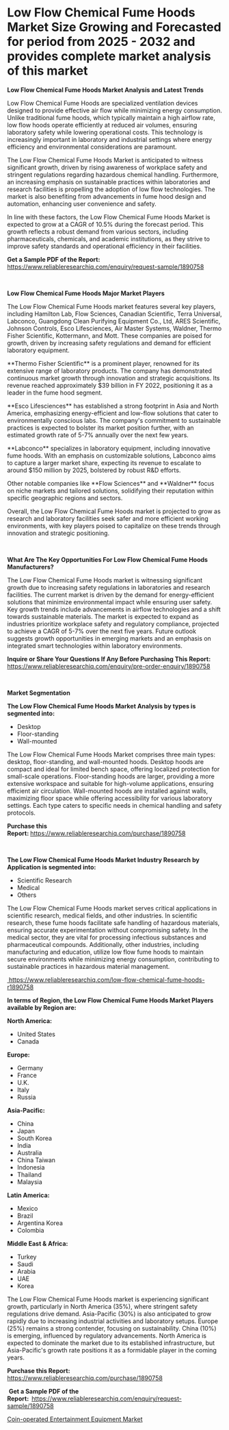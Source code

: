 <p><h1>Low Flow Chemical Fume Hoods Market Size Growing and Forecasted for period from 2025 - 2032 and provides complete market analysis of this market</h1></p><p><strong>Low Flow Chemical Fume Hoods Market Analysis and Latest Trends</strong></p>
<p><p>Low Flow Chemical Fume Hoods are specialized ventilation devices designed to provide effective air flow while minimizing energy consumption. Unlike traditional fume hoods, which typically maintain a high airflow rate, low flow hoods operate efficiently at reduced air volumes, ensuring laboratory safety while lowering operational costs. This technology is increasingly important in laboratory and industrial settings where energy efficiency and environmental considerations are paramount.</p><p>The Low Flow Chemical Fume Hoods Market is anticipated to witness significant growth, driven by rising awareness of workplace safety and stringent regulations regarding hazardous chemical handling. Furthermore, an increasing emphasis on sustainable practices within laboratories and research facilities is propelling the adoption of low flow technologies. The market is also benefiting from advancements in fume hood design and automation, enhancing user convenience and safety.</p><p>In line with these factors, the Low Flow Chemical Fume Hoods Market is expected to grow at a CAGR of 10.5% during the forecast period. This growth reflects a robust demand from various sectors, including pharmaceuticals, chemicals, and academic institutions, as they strive to improve safety standards and operational efficiency in their facilities.</p></p>
<p><strong>Get a Sample PDF of the Report:&nbsp;</strong> <a href="https://www.reliableresearchiq.com/enquiry/request-sample/1890758?utm_campaign=2301&utm_medium=2&utm_source=Github&utm_content=ia&utm_term=01032025&utm_id=low-flow-chemical-fume-hoods">https://www.reliableresearchiq.com/enquiry/request-sample/1890758</a></p>
<p>&nbsp;</p>
<p><strong>Low Flow Chemical Fume Hoods Major Market Players</strong></p>
<p><p>The Low Flow Chemical Fume Hoods market features several key players, including Hamilton Lab, Flow Sciences, Canadian Scientific, Terra Universal, Labconco, Guangdong Clean Purifying Equipment Co., Ltd, ARES Scientific, Johnson Controls, Esco Lifesciences, Air Master Systems, Waldner, Thermo Fisher Scientific, Kottermann, and Mott. These companies are poised for growth, driven by increasing safety regulations and demand for efficient laboratory equipment.</p><p>**Thermo Fisher Scientific** is a prominent player, renowned for its extensive range of laboratory products. The company has demonstrated continuous market growth through innovation and strategic acquisitions. Its revenue reached approximately $39 billion in FY 2022, positioning it as a leader in the fume hood segment.</p><p>**Esco Lifesciences** has established a strong footprint in Asia and North America, emphasizing energy-efficient and low-flow solutions that cater to environmentally conscious labs. The company's commitment to sustainable practices is expected to bolster its market position further, with an estimated growth rate of 5-7% annually over the next few years.</p><p>**Labconco** specializes in laboratory equipment, including innovative fume hoods. With an emphasis on customizable solutions, Labconco aims to capture a larger market share, expecting its revenue to escalate to around $150 million by 2025, bolstered by robust R&D efforts.</p><p>Other notable companies like **Flow Sciences** and **Waldner** focus on niche markets and tailored solutions, solidifying their reputation within specific geographic regions and sectors. </p><p>Overall, the Low Flow Chemical Fume Hoods market is projected to grow as research and laboratory facilities seek safer and more efficient working environments, with key players poised to capitalize on these trends through innovation and strategic positioning.</p></p>
<p>&nbsp;</p>
<p><strong>What Are The Key Opportunities For Low Flow Chemical Fume Hoods Manufacturers?</strong></p>
<p><p>The Low Flow Chemical Fume Hoods market is witnessing significant growth due to increasing safety regulations in laboratories and research facilities. The current market is driven by the demand for energy-efficient solutions that minimize environmental impact while ensuring user safety. Key growth trends include advancements in airflow technologies and a shift towards sustainable materials. The market is expected to expand as industries prioritize workplace safety and regulatory compliance, projected to achieve a CAGR of 5-7% over the next five years. Future outlook suggests growth opportunities in emerging markets and an emphasis on integrated smart technologies within laboratory environments.</p></p>
<p><strong>Inquire or Share Your Questions If Any Before Purchasing This Report:</strong> <a href="https://www.reliableresearchiq.com/enquiry/pre-order-enquiry/1890758?utm_campaign=2301&utm_medium=2&utm_source=Github&utm_content=ia&utm_term=01032025&utm_id=low-flow-chemical-fume-hoods">https://www.reliableresearchiq.com/enquiry/pre-order-enquiry/1890758</a></p>
<p>&nbsp;</p>
<p><strong>Market Segmentation</strong></p>
<p><strong>The Low Flow Chemical Fume Hoods Market Analysis by types is segmented into:</strong></p>
<p><ul><li>Desktop</li><li>Floor-standing</li><li>Wall-mounted</li></ul></p>
<p><p>The Low Flow Chemical Fume Hoods Market comprises three main types: desktop, floor-standing, and wall-mounted hoods. Desktop hoods are compact and ideal for limited bench space, offering localized protection for small-scale operations. Floor-standing hoods are larger, providing a more extensive workspace and suitable for high-volume applications, ensuring efficient air circulation. Wall-mounted hoods are installed against walls, maximizing floor space while offering accessibility for various laboratory settings. Each type caters to specific needs in chemical handling and safety protocols.</p></p>
<p><strong>Purchase this Report:&nbsp;</strong><a href="https://www.reliableresearchiq.com/purchase/1890758?utm_campaign=2301&utm_medium=2&utm_source=Github&utm_content=ia&utm_term=01032025&utm_id=low-flow-chemical-fume-hoods">https://www.reliableresearchiq.com/purchase/1890758</a></p>
<p>&nbsp;</p>
<p><strong>The Low Flow Chemical Fume Hoods Market Industry Research by Application is segmented into:</strong></p>
<p><ul><li>Scientific Research</li><li>Medical</li><li>Others</li></ul></p>
<p><p>The Low Flow Chemical Fume Hoods market serves critical applications in scientific research, medical fields, and other industries. In scientific research, these fume hoods facilitate safe handling of hazardous materials, ensuring accurate experimentation without compromising safety. In the medical sector, they are vital for processing infectious substances and pharmaceutical compounds. Additionally, other industries, including manufacturing and education, utilize low flow fume hoods to maintain secure environments while minimizing energy consumption, contributing to sustainable practices in hazardous material management.</p></p>
<p><a href="https://www.reliableresearchiq.com/low-flow-chemical-fume-hoods-r1890758?utm_campaign=2301&utm_medium=2&utm_source=Github&utm_content=ia&utm_term=01032025&utm_id=low-flow-chemical-fume-hoods">&nbsp;https://www.reliableresearchiq.com/low-flow-chemical-fume-hoods-r1890758</a></p>
<p><strong>In terms of Region, the Low Flow Chemical Fume Hoods Market Players available by Region are:</strong></p>
<p>
    <p> <strong> North America: </strong>
        <ul>
            <li>United States</li>
            <li>Canada</li>
        </ul>
        </p> 
    <p> <strong> Europe: </strong>
        <ul>
            <li>Germany</li>
            <li>France</li>
            <li>U.K.</li>
            <li>Italy</li>
            <li>Russia</li>
        </ul>
        </p> 
    <p> <strong> Asia-Pacific: </strong>
        <ul>
            <li>China</li>
            <li>Japan</li>
            <li>South Korea</li>
            <li>India</li>
            <li>Australia</li>
            <li>China Taiwan</li>
            <li>Indonesia</li>
            <li>Thailand</li>
            <li>Malaysia</li>
        </ul>
        </p> 
    <p> <strong> Latin America: </strong>
        <ul>
            <li>Mexico</li>
            <li>Brazil</li>
            <li>Argentina Korea</li>
            <li>Colombia</li>
        </ul>
        </p> 
    <p> <strong> Middle East & Africa: </strong>
        <ul>
            <li>Turkey</li>
            <li>Saudi</li>
            <li>Arabia</li>
            <li>UAE</li>
            <li>Korea</li>
        </ul>
    </p>
    </p>
<p><p>The Low Flow Chemical Fume Hoods market is experiencing significant growth, particularly in North America (35%), where stringent safety regulations drive demand. Asia-Pacific (30%) is also anticipated to grow rapidly due to increasing industrial activities and laboratory setups. Europe (25%) remains a strong contender, focusing on sustainability. China (10%) is emerging, influenced by regulatory advancements. North America is expected to dominate the market due to its established infrastructure, but Asia-Pacific's growth rate positions it as a formidable player in the coming years.</p></p>
<p><strong>Purchase this Report: </strong><a href="https://www.reliableresearchiq.com/purchase/1890758?utm_campaign=2301&utm_medium=2&utm_source=Github&utm_content=ia&utm_term=01032025&utm_id=low-flow-chemical-fume-hoods">https://www.reliableresearchiq.com/purchase/1890758</a></p>
<p>&nbsp;<strong>Get a Sample PDF of the Report:&nbsp;&nbsp;</strong><a href="https://www.reliableresearchiq.com/enquiry/request-sample/1890758?utm_campaign=2301&utm_medium=2&utm_source=Github&utm_content=ia&utm_term=01032025&utm_id=low-flow-chemical-fume-hoods">https://www.reliableresearchiq.com/enquiry/request-sample/1890758</a></p>
<p><strong></strong></p>
<p><p><a href="https://github.com/kbollin866/Market-Research-Report-List-1/blob/main/coin-operated-entertainment-equipment-market.md?utm_campaign=2301&utm_medium=2&utm_source=Github&utm_content=ia&utm_term=01032025&utm_id=low-flow-chemical-fume-hoods">Coin-operated Entertainment Equipment Market</a></p></p>
